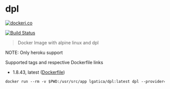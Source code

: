 # dpl

[![dockeri.co](http://dockeri.co/image/lgatica/dpl)](https://hub.docker.com/r/lgatica/dpl/)

[![Build Status](https://travis-ci.org/lgaticaq/dpl.svg?branch=master)](https://travis-ci.org/lgaticaq/dpl)

> Docker Image with alpine linux and dpl

NOTE: Only heroku support

Supported tags and respective Dockerfile links

- 1.8.43, latest ([Dockerfile](https://github.com/lgaticaq/dpl/blob/master/Dockerfile))

```dockerfile
docker run --rm -v $PWD:/usr/src/app lgatica/dpl:latest dpl --provider=heroku --app=your-app --api-key=your-api-key
```
